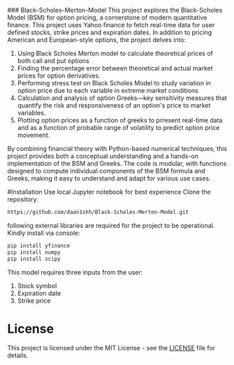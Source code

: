 ##﻿# Black-Scholes-Merton-Model
This project explores the Black-Scholes Model (BSM) for option pricing, a cornerstone of modern quantitative finance. This project uses Yahoo finance to fetch real-time data for user defined stocks, strike prices and expiration dates. In addition to pricing American and European-style options, the project delves into:

1.   Using Black Scholes Merton model to calculate theoretical prices of both call and put options
2.   Finding the percentage error between theoretical and actual market prices for option derivatives.
3.   Performing stress test on Black Scholes Model to study variation in option price due to each variable in extreme market conditions
4.   Calculation and analysis of option Greeks—key sensitivity measures that quantify the risk and responsiveness of an option's price to market variables.
5.   Plotting option prices as a function of greeks to prresent real-time data and as a function of probable range of volatility to predict option price movement.

By combining financial theory with Python-based numerical techniques, this project provides both a conceptual understanding and a hands-on implementation of the BSM and Greeks. The code is modular, with functions designed to compute individual components of the BSM formula and Greeks, making it easy to understand and adapt for various use cases.

#Installation
Use local Jupyter notebook for best experience
Clone the repository:
```bash
https://github.com/daan1shh/Black-Scholes-Merton-Model.git
```
following external libraries are required for the project to be operational. Kindly install via console:
```bash
pip install yfinance
pip install numpy
pip install scipy
```

This model requires three inputs from the user:
1.  Stock symbol
2.  Expiration date
3.  Strike price

# License
This project is licensed under the MIT License - see the [LICENSE](LICENSE) file for details.

